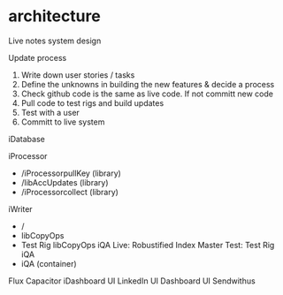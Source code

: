 # architecture
Live notes system design

Update process
1. Write down user stories / tasks
2. Define the unknowns in building the new features & decide a process
3. Check github code is the same as live code. If not committ new code
4. Pull code to test rigs and build updates
5. Test with a user
6. Committ to live system


iDatabase

iProcessor
 - /iProcessorpullKey (library)
 - /libAccUpdates (library)
 - /iProcessorcollect (library)


iWriter
- /
- libCopyOps
- Test Rig libCopyOps
iQA
Live: Robustified Index Master
Test: Test Rig iQA
- iQA (container)

Flux Capacitor
iDashboard
UI LinkedIn
UI Dashboard
UI Sendwithus


